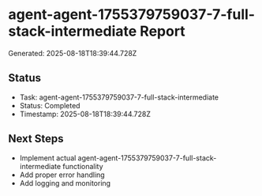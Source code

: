 # agent-agent-1755379759037-7-full-stack-intermediate Report

Generated: 2025-08-18T18:39:44.728Z

## Status
- Task: agent-agent-1755379759037-7-full-stack-intermediate
- Status: Completed
- Timestamp: 2025-08-18T18:39:44.728Z

## Next Steps
- Implement actual agent-agent-1755379759037-7-full-stack-intermediate functionality
- Add proper error handling
- Add logging and monitoring

